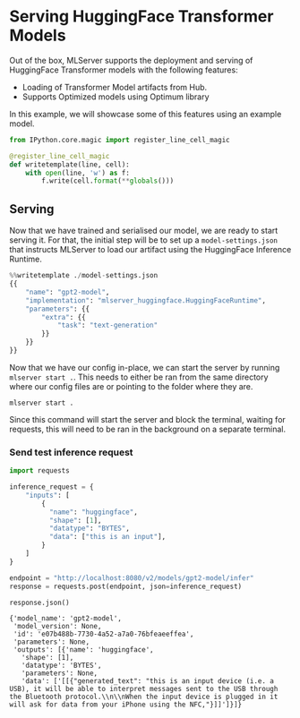 # Serving HuggingFace Transformer Models

Out of the box, MLServer supports the deployment and serving of HuggingFace Transformer models with the following features:

- Loading of Transformer Model artifacts from Hub.
- Supports Optimized models using Optimum library

In this example, we will showcase some of this features using an example model.


```python
from IPython.core.magic import register_line_cell_magic

@register_line_cell_magic
def writetemplate(line, cell):
    with open(line, 'w') as f:
        f.write(cell.format(**globals()))
```

## Serving

Now that we have trained and serialised our model, we are ready to start serving it.
For that, the initial step will be to set up a `model-settings.json` that instructs MLServer to load our artifact using the HuggingFace Inference Runtime.


```python
%%writetemplate ./model-settings.json
{{
    "name": "gpt2-model",
    "implementation": "mlserver_huggingface.HuggingFaceRuntime",
    "parameters": {{
        "extra": {{
            "task": "text-generation"
        }}
    }}
}}
```

Now that we have our config in-place, we can start the server by running `mlserver start .`. This needs to either be ran from the same directory where our config files are or pointing to the folder where they are.

```shell
mlserver start .
```

Since this command will start the server and block the terminal, waiting for requests, this will need to be ran in the background on a separate terminal.

### Send test inference request



```python
import requests

inference_request = {
    "inputs": [
        {
          "name": "huggingface",
          "shape": [1],
          "datatype": "BYTES",
          "data": ["this is an input"],
        }
    ]
}

endpoint = "http://localhost:8080/v2/models/gpt2-model/infer"
response = requests.post(endpoint, json=inference_request)

response.json()
```




    {'model_name': 'gpt2-model',
     'model_version': None,
     'id': 'e07b488b-7730-4a52-a7a0-76bfeaeeffea',
     'parameters': None,
     'outputs': [{'name': 'huggingface',
       'shape': [1],
       'datatype': 'BYTES',
       'parameters': None,
       'data': ['[[{"generated_text": "this is an input device (i.e. a USB), it will be able to interpret messages sent to the USB through the Bluetooth protocol.\\n\\nWhen the input device is plugged in it will ask for data from your iPhone using the NFC,"}]]']}]}




```python

```
